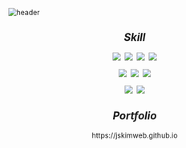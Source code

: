 ![header](https://capsule-render.vercel.app/api?type=waving&color=0:1f4c3c,100:0B1015&width=100%&height=200&section=header&text=Jongseong%20Kim&fontSize=50&fontColor=fff&fontAlignY=35&animation=twinkling)

## <div align=center>*Skill*</div>

<div align=center>
  <img src="https://img.shields.io/badge/HTML-E34F26?style=flat-square&logo=HTML5&logoColor=white"/>&nbsp;&nbsp;<img src="https://img.shields.io/badge/CSS-1572B6?style=flat-square&logo=CSS3&logoColor=white"/>&nbsp;&nbsp;<img src="https://img.shields.io/badge/JavaScript-F7DF1E?style=flat-square&logo=JavaScript&logoColor=black"/>&nbsp;&nbsp;<img src="https://img.shields.io/badge/jQuery-0769AD?style=flat-square&logo=jQuery&logoColor=white"/>
</div>
<p></p>
<div align=center>
  <img src="https://img.shields.io/badge/Vue.js-4FC08D?style=flat-square&logo=Vue.js&logoColor=white"/>&nbsp;&nbsp;<img src="https://img.shields.io/badge/Bootstrap-7952B3?style=flat-square&logo=Bootstrap&logoColor=white"/>&nbsp;&nbsp;<img src="https://img.shields.io/badge/PWA-5A0FC8?style=flat-square&logo=PWA&logoColor=white"/>
<!-- <img src="https://img.shields.io/badge/TypeScript-3178C6?style=flat-square&logo=TypeScript&logoColor=white"/> -->
</div>
</div>
<p></p>
<div align=center>
  <img src="https://img.shields.io/badge/Node.js-339933?style=flat-square&logo=Node.js&logoColor=white"/>&nbsp;&nbsp;<img src="https://img.shields.io/badge/MongoDB-47A248?style=flat-square&logo=MongoDB&logoColor=white"/>  
</div>

## <div align=center>*Portfolio*</div>

<div align=center>https://jskimweb.github.io</div>
